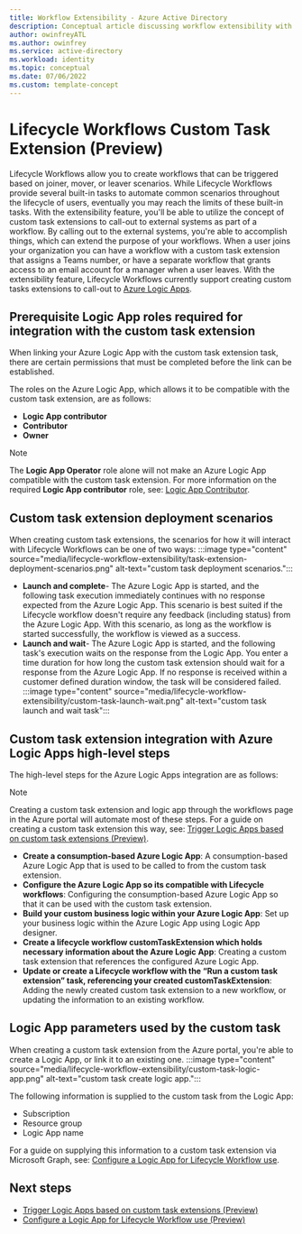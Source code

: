 ```yaml
---
title: Workflow Extensibility - Azure Active Directory
description: Conceptual article discussing workflow extensibility with Lifecycle Workflows
author: owinfreyATL
ms.author: owinfrey
ms.service: active-directory
ms.workload: identity
ms.topic: conceptual 
ms.date: 07/06/2022
ms.custom: template-concept 
---
```



# Lifecycle Workflows Custom Task Extension (Preview)


Lifecycle Workflows allow you to create workflows that can be triggered based on joiner, mover, or leaver scenarios. While Lifecycle Workflows provide several built-in tasks to automate common scenarios throughout the lifecycle of users, eventually you may reach the limits of these built-in tasks. With the extensibility feature, you'll be able to utilize the concept of custom task extensions to call-out to external systems as part of a workflow. By calling out to the external systems, you're able to accomplish things, which can extend the purpose of your workflows. When a user joins your organization you can have a workflow with a custom task extension that assigns a Teams number, or have a separate workflow that grants access to an email account for a manager when a user leaves. With the extensibility feature, Lifecycle Workflows currently support creating custom tasks extensions to call-out to [Azure Logic Apps](/azure/logic-apps/logic-apps-overview).


## Prerequisite Logic App roles required for integration with the custom task extension

When linking your Azure Logic App with the custom task extension task, there are certain permissions that must be completed before the link can be established. 

The roles on the Azure Logic App, which allows it to be compatible with the custom task extension, are as follows:

- **Logic App contributor**
- **Contributor**
- **Owner**

> [!NOTE]
> The **Logic App Operator** role alone will not make an Azure Logic App compatible with the custom task extension. For more information on the required **Logic App contributor** role, see: [Logic App Contributor](/azure/role-based-access-control/built-in-roles#logic-app-contributor).

## Custom task extension deployment scenarios

When creating custom task extensions, the scenarios for how it will interact with Lifecycle Workflows can be one of two ways:
:::image type="content" source="media/lifecycle-workflow-extensibility/task-extension-deployment-scenarios.png" alt-text="custom task deployment scenarios.":::


- **Launch and complete**- The Azure Logic App is started, and the following task execution immediately continues with no response expected from the Azure Logic App. This scenario is best suited if the Lifecycle workflow doesn't require any feedback (including status) from the Azure Logic App. With this scenario, as long as the workflow is started successfully, the workflow is viewed as a success.
- **Launch and wait**- The Azure Logic App is started, and the following task's execution waits on the response from the Logic App. You enter a time duration for how long the custom task extension should wait for a response from the Azure Logic App. If no response is received within a customer defined duration window, the task will be considered failed.
 :::image type="content" source="media/lifecycle-workflow-extensibility/custom-task-launch-wait.png" alt-text="custom task launch and wait task":::

## Custom task extension integration with Azure Logic Apps high-level steps

The high-level steps for the Azure Logic Apps integration are as follows:

> [!NOTE]
> Creating a custom task extension and logic app through the workflows page in the Azure portal will automate most of these steps. For a guide on creating a custom task extension this way, see: [Trigger Logic Apps based on custom task extensions (Preview)](trigger-custom-task.md).

- **Create a consumption-based Azure Logic App**: A consumption-based Azure Logic App that is used to be called to from the custom task extension.
- **Configure the Azure Logic App so its compatible with Lifecycle workflows**: Configuring the consumption-based Azure Logic App so that it can be used with the custom task extension.
- **Build your custom business logic within your Azure Logic App**: Set up your business logic within the Azure Logic App using Logic App designer.
- **Create a lifecycle workflow customTaskExtension which holds necessary information about the Azure Logic App**: Creating a custom task extension that references the configured Azure Logic App.
- **Update or create a Lifecycle workflow with the “Run a custom task extension” task, referencing your created customTaskExtension**: Adding the newly created custom task extension to a new workflow, or updating the information to an existing workflow.




## Logic App parameters used by the custom task


When creating a custom task extension from the Azure portal, you're able to create a Logic App, or link it to an existing one.
:::image type="content" source="media/lifecycle-workflow-extensibility/custom-task-logic-app.png" alt-text="custom task create logic app."::: 

The following information is supplied to the custom task from the Logic App:

- Subscription
- Resource group
- Logic App name


For a guide on supplying this information to a custom task extension via Microsoft Graph, see: [Configure a Logic App for Lifecycle Workflow use](configure-logic-app-lifecycle-workflows.md).





## Next steps

- [Trigger Logic Apps based on custom task extensions (Preview)](trigger-custom-task.md)
- [Configure a Logic App for Lifecycle Workflow use (Preview)](configure-logic-app-lifecycle-workflows.md)
